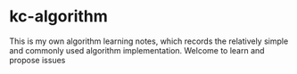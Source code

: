 # kc-algorithm
This is my own algorithm learning notes, which records the relatively simple and commonly used algorithm implementation. Welcome to learn and propose issues

